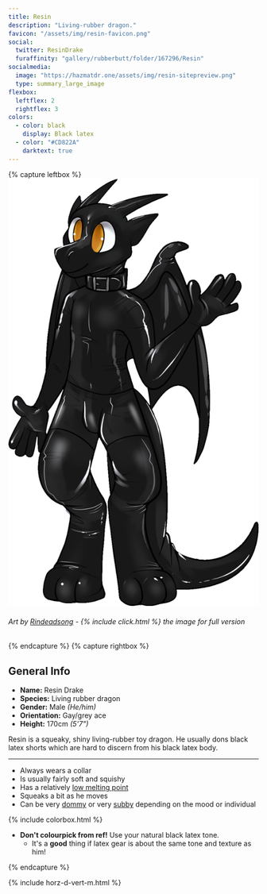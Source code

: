 ```yaml
---
title: Resin
description: "Living-rubber dragon."
favicon: "/assets/img/resin-favicon.png"
social:
  twitter: ResinDrake
  furaffinity: "gallery/rubberbutt/folder/167296/Resin"
socialmedia:
  image: "https://hazmatdr.one/assets/img/resin-sitepreview.png"
  type: summary_large_image
flexbox:
  leftflex: 2
  rightflex: 3
colors:
  - color: black
    display: Black latex
  - color: "#CD822A"
    darktext: true
---
```


{% capture leftbox %}
[![Refsheet Image](/assets/img/resin-ref-1200px.png)](/assets/img/resin_refsheet.png)
###### Art by [Rindeadsong](https://www.furaffinity.net/view/27334962/) - {% include click.html %} the image for full version
{% endcapture %}
{% capture rightbox %}
## General Info
- **Name:** Resin Drake
- **Species:** Living rubber dragon
- **Gender:** Male *(He/him)*
- **Orientation:** Gay/grey ace
- **Height:** 170cm *(5'7")*

Resin is a squeaky, shiny living-rubber toy dragon. He usually dons black latex shorts which are hard to discern from his black latex body.

---

- Always wears a collar
- Is usually fairly soft and squishy
- Has a relatively [low melting point](https://www.furaffinity.net/view/26707388/)
- Squeaks a bit as he moves
- Can be very [dommy](https://www.furaffinity.net/view/33994059/) or very [subby](https://www.furaffinity.net/view/19488527/) depending on the mood or individual

{% include colorbox.html %}

- **Don't colourpick from ref!** Use your natural black latex tone.
    - It's a **good** thing if latex gear is about the same tone and texture as him!

{% endcapture %}

<!-- Turns capture groups into a flex box. Must come after capture groups. -->
{% include horz-d-vert-m.html %}
